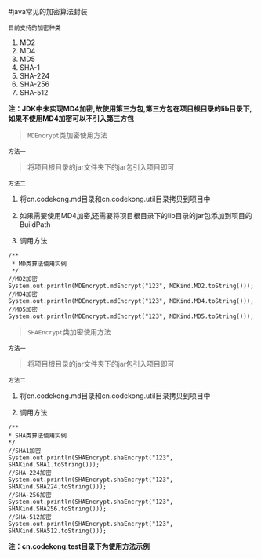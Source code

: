 #java常见的加密算法封装

```
目前支持的加密种类
```
1. MD2
2. MD4
3. MD5
4. SHA-1
5. SHA-224
5. SHA-256
5. SHA-512

**注：JDK中未实现MD4加密,故使用第三方包,第三方包在项目根目录的lib目录下,如果不使用MD4加密可以不引入第三方包**

> `MDEncrypt`类加密使用方法

```
方法一
```
> 将项目根目录的jar文件夹下的jar包引入项目即可

```
方法二
```

1. 将cn.codekong.md目录和cn.codekong.util目录拷贝到项目中

2. 如果需要使用MD4加密,还需要将项目根目录下的lib目录的jar包添加到项目的BuildPath

3. 调用方法

```
/**
 * MD类算法使用实例
 */
//MD2加密
System.out.println(MDEncrypt.mdEncrypt("123", MDKind.MD2.toString()));
//MD4加密
System.out.println(MDEncrypt.mdEncrypt("123", MDKind.MD4.toString()));
//MD5加密
System.out.println(MDEncrypt.mdEncrypt("123", MDKind.MD5.toString()));
```

> `SHAEncrypt`类加密使用方法

```
方法一
```
> 将项目根目录的jar文件夹下的jar包引入项目即可

```
方法二
```

1. 将cn.codekong.md目录和cn.codekong.util目录拷贝到项目中

2. 调用方法

```
/**
* SHA类算法使用实例
*/
//SHA1加密
System.out.println(SHAEncrypt.shaEncrypt("123", SHAKind.SHA1.toString()));
//SHA-224加密
System.out.println(SHAEncrypt.shaEncrypt("123", SHAKind.SHA224.toString()));
//SHA-256加密
System.out.println(SHAEncrypt.shaEncrypt("123", SHAKind.SHA256.toString()));
//SHA-512加密
System.out.println(SHAEncrypt.shaEncrypt("123", SHAKind.SHA512.toString()));
```
**注：cn.codekong.test目录下为使用方法示例**
